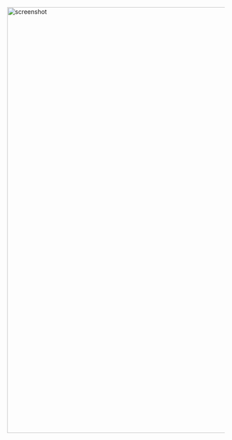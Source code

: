 <img width="1175" height="985" alt="screenshot" src="https://github.com/user-attachments/assets/c54f243c-823e-40be-ba7b-6cd00a2fdaac" />
